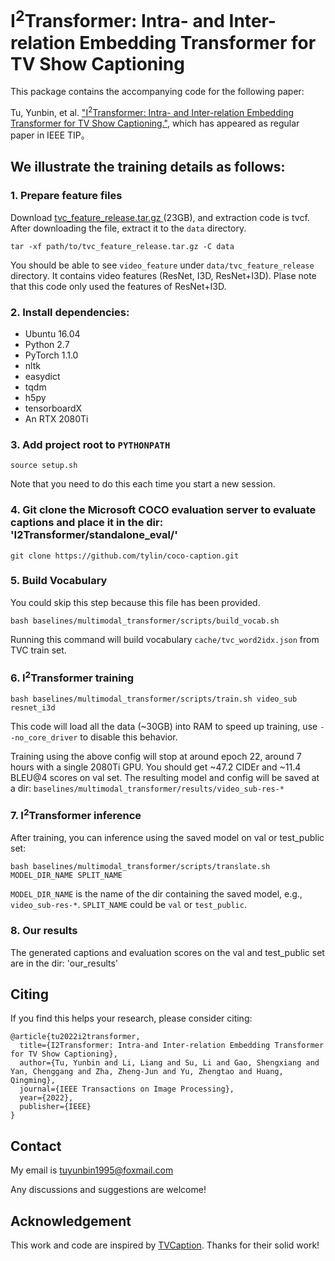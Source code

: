# I<sup>2</sup>Transformer: Intra- and Inter-relation Embedding Transformer for TV Show Captioning
This package contains the accompanying code for the following paper:

Tu, Yunbin, et al. ["I<sup>2</sup>Transformer: Intra- and Inter-relation Embedding Transformer for TV Show Captioning."](https://ieeexplore.ieee.org/stamp/stamp.jsp?tp=&arnumber=9738841), which has appeared as regular paper in IEEE TIP。 

## We illustrate the training details as follows:

### 1. Prepare feature files
Download [tvc_feature_release.tar.gz ](https://pan.baidu.com/s/1Myg8oDtHVos43K4AYtdGJA?pwd=tvcf) (23GB), and extraction code is tvcf.
After downloading the file, extract it to the `data` directory.
```
tar -xf path/to/tvc_feature_release.tar.gz -C data
```
You should be able to see `video_feature` under `data/tvc_feature_release` directory. 
It contains video features (ResNet, I3D, ResNet+I3D). Plase note that this code only used the features of ResNet+I3D.

### 2. Install dependencies:
- Ubuntu 16.04
- Python 2.7
- PyTorch 1.1.0
- nltk
- easydict
- tqdm
- h5py
- tensorboardX
- An RTX 2080Ti

### 3. Add project root to `PYTHONPATH`
```
source setup.sh
```
Note that you need to do this each time you start a new session.


### 4. Git clone the Microsoft COCO evaluation server to evaluate captions and place it in the dir: 'I2Transformer/standalone_eval/'
```
git clone https://github.com/tylin/coco-caption.git
```

### 5. Build Vocabulary
You could skip this step because this file has been provided.
```
bash baselines/multimodal_transformer/scripts/build_vocab.sh
```
Running this command will build vocabulary `cache/tvc_word2idx.json` from TVC train set. 
 
### 6. I<sup>2</sup>Transformer training
```
bash baselines/multimodal_transformer/scripts/train.sh video_sub resnet_i3d
```
This code will load all the data (~30GB) into RAM to speed up training,
use `--no_core_driver` to disable this behavior. 

Training using the above config will stop at around epoch 22, around 7 hours with a single 2080Ti GPU.
You should get ~47.2 CIDEr and ~11.4 BLEU@4 scores on val set. 
The resulting model and config will be saved at a dir: `baselines/multimodal_transformer/results/video_sub-res-*`

### 7. I<sup>2</sup>Transformer inference
After training, you can inference using the saved model on val or test_public set:
```
bash baselines/multimodal_transformer/scripts/translate.sh MODEL_DIR_NAME SPLIT_NAME
```
`MODEL_DIR_NAME` is the name of the dir containing the saved model, 
e.g., `video_sub-res-*`.  `SPLIT_NAME` could be `val` or `test_public`. 

### 8. Our results 
The generated captions and evaluation scores on the val and test_public set are in the dir: 'our_results'

## Citing
If you find this helps your research, please consider citing:
```
@article{tu2022i2transformer,
  title={I2Transformer: Intra-and Inter-relation Embedding Transformer for TV Show Captioning},
  author={Tu, Yunbin and Li, Liang and Su, Li and Gao, Shengxiang and Yan, Chenggang and Zha, Zheng-Jun and Yu, Zhengtao and Huang, Qingming},
  journal={IEEE Transactions on Image Processing},
  year={2022},
  publisher={IEEE}
}
```

## Contact
My email is tuyunbin1995@foxmail.com

Any discussions and suggestions are welcome!


## Acknowledgement
This work and code are inspired by [TVCaption](https://github.com/jayleicn/TVCaption). Thanks for their solid work!
